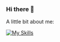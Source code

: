 ### Hi there 👋

<!--
**anatoliliotych/anatoliliotych** is a ✨ _special_ ✨ repository because its `README.md` (this file) appears on your GitHub profile.

Here are some ideas to get you started:

- 🔭 I’m currently working on ...
- 🌱 I’m currently learning ...
- 👯 I’m looking to collaborate on ...
- 🤔 I’m looking for help with ...
- 💬 Ask me about ...
- 📫 How to reach me: ...
- 😄 Pronouns: ...
- ⚡ Fun fact: ...
-->
A little bit about me:

[![My Skills](https://skillicons.dev/icons?i=ruby,js,python,elixir,rails,react,ember,vue,vim,git,bash,docker,aws,heroku,azure,gcp,postgres,redis,mysql,mongodb&perline=10)](https://skillicons.dev)


